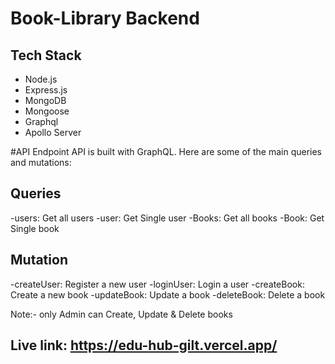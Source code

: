 # Book-Library Backend

## Tech Stack
-   Node.js
-   Express.js
-   MongoDB  
-   Mongoose
-   Graphql
-   Apollo Server

#API Endpoint
 API is built with GraphQL. Here are some of the main queries and mutations:

## Queries
-users: Get all users
-user: Get Single user
-Books: Get all books
-Book: Get Single book

## Mutation
-createUser: Register a new user
-loginUser: Login a user
-createBook: Create a new book
-updateBook: Update a book
-deleteBook: Delete a book

Note:- only Admin can Create, Update & Delete books

## Live link: https://edu-hub-gilt.vercel.app/
